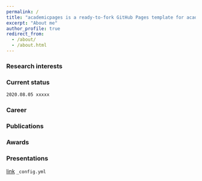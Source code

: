 ```yaml
---
permalink: /
title: "academicpages is a ready-to-fork GitHub Pages template for academic personal websites"
excerpt: "About me"
author_profile: true
redirect_from: 
  - /about/
  - /about.html
---
```


### Research interests


### Current status
```markdown
2020.08.05 xxxxx
```

### Career


### Publications

### Awards

### Presentations




[link](https://xxxx)
 `_config.yml`

